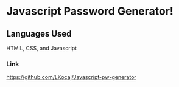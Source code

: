 # Javascript Password Generator!

## Languages Used
HTMlL, CSS, and Javascript

### Link
https://github.com/LKocaj/Javascript-pw-generator

